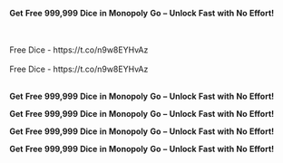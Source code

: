 <strong>Get</strong> <strong>Free</strong> <strong>999,999</strong> <strong>Dice</strong> <strong>in</strong> <strong>Monopoly</strong> <strong>Go</strong> <strong>–</strong> <strong>Unlock</strong> <strong>Fast</strong> <strong>with</strong> <strong>No</strong> <strong>Effort!</strong>

<br>
<br>Free Dice - https://t.co/n9w8EYHvAz
<br>
<br>Free Dice - https://t.co/n9w8EYHvAz
<br>
<br>

<strong>Get</strong> <strong>Free</strong> <strong>999,999</strong> <strong>Dice</strong> <strong>in</strong> <strong>Monopoly</strong> <strong>Go</strong> <strong>–</strong> <strong>Unlock</strong> <strong>Fast</strong> <strong>with</strong> <strong>No</strong> <strong>Effort!</strong>

<strong>Get</strong> <strong>Free</strong> <strong>999,999</strong> <strong>Dice</strong> <strong>in</strong> <strong>Monopoly</strong> <strong>Go</strong> <strong>–</strong> <strong>Unlock</strong> <strong>Fast</strong> <strong>with</strong> <strong>No</strong> <strong>Effort!</strong>

<strong>Get</strong> <strong>Free</strong> <strong>999,999</strong> <strong>Dice</strong> <strong>in</strong> <strong>Monopoly</strong> <strong>Go</strong> <strong>–</strong> <strong>Unlock</strong> <strong>Fast</strong> <strong>with</strong> <strong>No</strong> <strong>Effort!</strong>

<strong>Get</strong> <strong>Free</strong> <strong>999,999</strong> <strong>Dice</strong> <strong>in</strong> <strong>Monopoly</strong> <strong>Go</strong> <strong>–</strong> <strong>Unlock</strong> <strong>Fast</strong> <strong>with</strong> <strong>No</strong> <strong>Effort!</strong>
